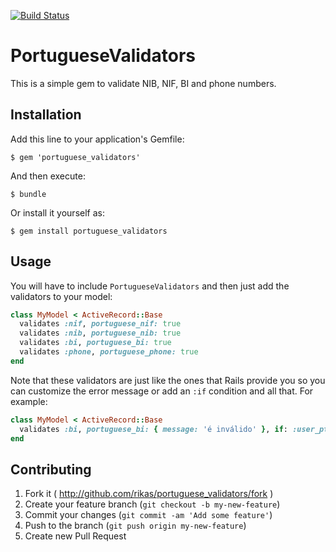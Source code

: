 [![Build Status](https://travis-ci.org/rikas/portuguese_validators.svg?branch=master)](https://travis-ci.org/rikas/portuguese_validators)

# PortugueseValidators

This is a simple gem to validate NIB, NIF, BI and phone numbers.

## Installation

Add this line to your application's Gemfile:

```console
$ gem 'portuguese_validators'
```

And then execute:

```console
$ bundle
```

Or install it yourself as:

```console
$ gem install portuguese_validators
```

## Usage

You will have to include `PortugueseValidators` and then just add the validators to your model:

```ruby
class MyModel < ActiveRecord::Base
  validates :nif, portuguese_nif: true
  validates :nib, portuguese_nib: true
  validates :bi, portuguese_bi: true
  validates :phone, portuguese_phone: true
end
```

Note that these validators are just like the ones that Rails provide you so you can customize the error message or add an `:if` condition and all that. For example:

```ruby
class MyModel < ActiveRecord::Base
  validates :bi, portuguese_bi: { message: 'é inválido' }, if: :user_pt?
end
```

## Contributing

1. Fork it ( http://github.com/rikas/portuguese_validators/fork )
2. Create your feature branch (`git checkout -b my-new-feature`)
3. Commit your changes (`git commit -am 'Add some feature'`)
4. Push to the branch (`git push origin my-new-feature`)
5. Create new Pull Request
